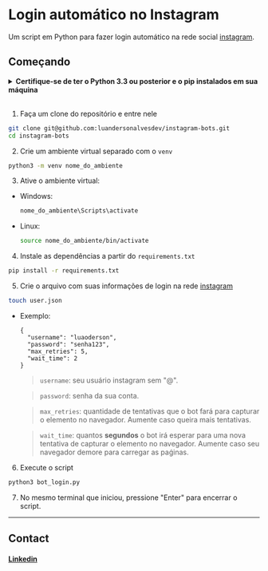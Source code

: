 # Login automático no Instagram

Um script em Python para fazer login automático na rede social [instagram](https://www.instagram.com/).


## Começando

<details>
  <summary><strong>Certifique-se de ter o Python 3.3 ou posterior e o pip instalados em sua máquina</strong></summary><br />
  
* Para verificar se você tem o `python` e o `pip`
  ```bash
  python3 --version && pip --version
  ```
* A saída deve ser similar a algo assim:
  ```
  Python 3.8.10
  pip 20.0.2 from /usr/lib/python3/dist-packages/pip (python 3.8)
  ```
</details>

<br>

1. Faça um clone do repositório e entre nele

```bash
git clone git@github.com:luandersonalvesdev/instagram-bots.git
cd instagram-bots
```

2. Crie um ambiente virtual separado com o `venv`

```bash
python3 -m venv nome_do_ambiente
```

3. Ative o ambiente virtual:

- Windows:
    ```bash
    nome_do_ambiente\Scripts\activate
    ```

- Linux:
    ```bash
    source nome_do_ambiente/bin/activate
    ```

4. Instale as dependências a partir do `requirements.txt`
```bash
pip install -r requirements.txt
```

5. Crie o arquivo com suas informações de login na rede [instagram](https://www.instagram.com/)
```bash
touch user.json
```
- Exemplo:
    ```
    {
      "username": "luaoderson",
      "password": "senha123",
      "max_retries": 5,
      "wait_time": 2
    }
    ```
    > `username`: seu usuário instagram sem "@".

    > `password`: senha da sua conta.

    > `max_retries`: quantidade de tentativas que o bot fará para capturar o elemento no navegador. Aumente caso queira mais tentativas.

    > `wait_time`: quantos **segundos** o bot irá esperar para uma nova tentativa de capturar o elemento no navegador. Aumente caso seu navegador demore para carregar as paǵinas.


6. Execute o script
```bash
python3 bot_login.py
```

7. No mesmo terminal que iniciou, pressione "Enter" para encerrar o script.

---
## Contact

#### [Linkedin](https://linkedin.com/in/luandersonalvesdev)